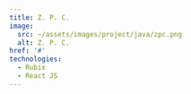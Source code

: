 ```yaml
---
title: Z. P. C.
image:
  src: ~/assets/images/project/java/zpc.png
  alt: Z. P. C.
href: '#'
technologies:
  - Rubix
  - React JS
---
```

